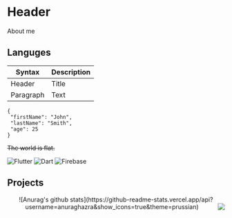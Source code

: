 # Header

About me



## Languges

| Syntax | Description |
| ----------- | ----------- |
| Header | Title |
| Paragraph | Text | 

 ```
{
  "firstName": "John",
  "lastName": "Smith",
  "age": 25
}
``` 
~~The world is flat.~~

![Flutter](https://img.shields.io/badge/-Flutter-090909?style=for-the-badge&logo=flutter&logoColor=47C5FB)
![Dart](https://img.shields.io/badge/-Dart-090909?style=for-the-badge&logo=dart&logoColor=097CDB)
![Firebase](https://img.shields.io/badge/-Firebase-090909?style=for-the-badge&logo=firebase&logoColor=F8C52C)

## Projects

<p align="center">
 ![Anurag's github stats](https://github-readme-stats.vercel.app/api?username=anuraghazra&show_icons=true&theme=prussian)
  <img align="right" src="https://github-readme-stats.vercel.app/api/top-langs/?username=PrimalCat-Real&theme=prussian&hide_langs_below=1&layout=compact" />
  
</p>

